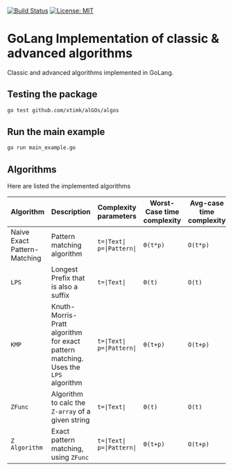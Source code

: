 [![Build Status](https://app.travis-ci.com/xtimk/alGOs.svg?token=9yNzkmTjR26qHy4qyCXB&branch=master)](https://app.travis-ci.com/xtimk/alGOs) [![License: MIT](https://img.shields.io/badge/License-MIT-yellow.svg)](https://github.com/xtimk/alGOs/blob/master/LICENSE)
# GoLang Implementation of classic & advanced algorithms
Classic and advanced algorithms implemented in GoLang.

## Testing the package
```bash
go test github.com/xtimk/alGOs/algos
```

## Run the main example
```bash
go run main_example.go
```

## Algorithms
Here are listed the implemented algorithms

|Algorithm|Description|Complexity parameters|Worst-Case time complexity|Avg-case time complexity|Best-case time complexity|Auxiliary space complexity|
|---------|-|--------------------|-------------------------|------------------------|-|-|
|Naive Exact Pattern-Matching|Pattern matching algorithm|`t=\|Text\|`  <br>  `p=\|Pattern\|`|`Θ(t*p)`|`O(t*p)`|`O(t)`|`O(1)`|
|`LPS`|Longest Prefix that is also a suffix|`t=\|Text\|`|`Θ(t)`|`O(t)`|`O(t)`|`O(1)`|
|`KMP`|Knuth-Morris-Pratt algorithm for exact pattern matching. Uses the `LPS` algorithm|`t=\|Text\|`  <br>  `p=\|Pattern\|`|`Θ(t+p)`|`O(t+p)`|`O(t)`|`O(p)`|
|`ZFunc`|Algorithm to calc the `Z-array` of a given string|`t=\|Text\|`|`Θ(t)`|`O(t)`|`O(t)`|`O(t)`|
|`Z Algorithm`| Exact pattern matching, using `ZFunc` |`t=\|Text\|`  <br>  `p=\|Pattern\|`|`Θ(t+p)`|`O(t+p)`|`O(t+p)`|`O(t+p)`|
